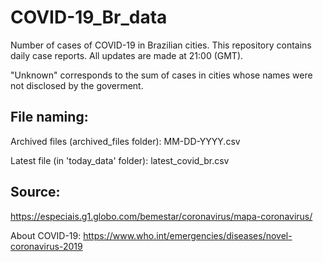 # COVID-19_Br_data
Number of cases of COVID-19 in Brazilian cities. 
This repository contains daily case reports. All updates are made at 21:00 (GMT). 

"Unknown" corresponds to the sum of cases in cities whose names were not disclosed by the goverment.


## File naming:
Archived files (archived_files folder): MM-DD-YYYY.csv 

Latest file (in 'today_data' folder): latest_covid_br.csv

## Source: 
https://especiais.g1.globo.com/bemestar/coronavirus/mapa-coronavirus/


About COVID-19: https://www.who.int/emergencies/diseases/novel-coronavirus-2019

